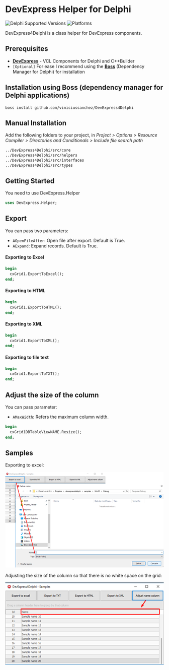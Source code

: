 # DevExpress Helper for Delphi
![Delphi Supported Versions](https://img.shields.io/badge/Delphi%20Supported%20Versions-XE3%20and%20ever-blue.svg)
![Platforms](https://img.shields.io/badge/Supported%20platforms-Win32%20and%20Win64-red.svg)
 
DevExpress4Delphi is a class helper for DevExpress components.
 
## Prerequisites
 * [**DevExpress**](https://www.devexpress.com/products/vcl/) - VCL Components for Delphi and C++Builder
 * `[Optional]` For ease I recommend using the [**Boss**](https://github.com/HashLoad/boss) (Dependency Manager for Delphi) for installation
 
## Installation using Boss (dependency manager for Delphi applications)
```
boss install github.com/viniciussanchez/DevExpress4Delphi
```

## Manual Installation
Add the following folders to your project, in *Project > Options > Resource Compiler > Directories and Conditionals > Include file search path*
```
../DevExpress4Delphi/src/core
../DevExpress4Delphi/src/helpers
../DevExpress4Delphi/src/interfaces
../DevExpress4Delphi/src/types
```

## Getting Started
You need to use DevExpress.Helper
```pascal
uses DevExpress.Helper;
```

## Export

You can pass two parameters:
 * `AOpenFileAfter`: Open file after export. Default is True.
 * `AExpand`: Expand records. Default is True.

#### Exporting to Excel

```pascal
begin
  cxGrid1.ExportToExcel();
end;
```

#### Exporting to HTML

```pascal
begin
  cxGrid1.ExportToHTML();
end;
```

#### Exporting to XML

```pascal
begin
  cxGrid1.ExportToXML();
end;
```

#### Exporting to file text

```pascal
begin
  cxGrid1.ExportToTXT();
end;
```

## Adjust the size of the column

You can pass parameter:
 * `AMaxWidth`: Refers the maximum column width.

```pascal
begin
  cxGrid1DBTableViewNAME.Resize();  
end;
```

## Samples

Exporting to excel:

![DevExpress4Delphi](samples/img/Screenshot_2.png)

Adjusting the size of the column so that there is no white space on the grid:

![DevExpress4Delphi](samples/img/Screenshot_4.png)
